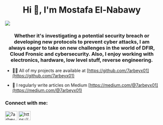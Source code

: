 <h1 align="center">Hi 👋, I'm Mostafa El-Nabawy</h1>
<img src= "https://github.com/7arbeyx01/7arbeyx01/assets/18347638/6d161625-7e00-481b-b6fb-53a04efa1ed7">

<h3 align="center">Whether it's investigating a potential security breach or developing new protocols to prevent cyber attacks, I am always eager to take on new challenges in the world of DFIR, Cloud Fronsic and cybersecurity. Also, I enjoy working with electronics, hardware, low level stuff, reverse engineering.</h3>

- 👨‍💻 All of my projects are available at [https://github.com/7arbeyx01](https://github.com/7arbeyx01)

- 📝 I regularly write articles on Medium [https://medium.com/@7arbeyx01](https://medium.com/@7arbeyx01)

<h3 align="left">Connect with me:</h3>
<p align="left">
<a href="https://twitter.com/7arbeyx01" target="blank"><img align="center" src="https://raw.githubusercontent.com/rahuldkjain/github-profile-readme-generator/master/src/images/icons/Social/twitter.svg" alt="7arbeyx01" height="30" width="40" /></a>
<a href="https://linkedin.com/in/https://www.linkedin.com/in/mostafaelnabawy" target="blank"><img align="center" src="https://raw.githubusercontent.com/rahuldkjain/github-profile-readme-generator/master/src/images/icons/Social/linked-in-alt.svg" alt="https://www.linkedin.com/in/mostafaelnabawy" height="30" width="40" /></a>
</p>

